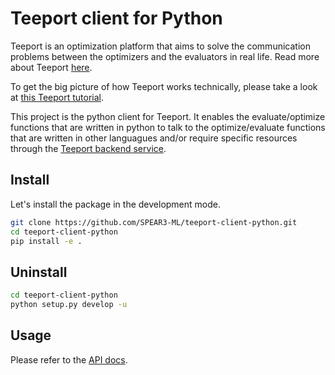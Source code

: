 # Teeport client for Python

Teeport is an optimization platform that aims to solve the communication problems between the optimizers and the evaluators in real life. Read more about Teeport [here](https://teeport.ml/intro/).

To get the big picture of how Teeport works technically, please take a look at [this Teeport tutorial](https://github.com/SPEAR3-ML/teeport-test).

This project is the python client for Teeport. It enables the evaluate/optimize functions that are written in python to talk to the optimize/evaluate functions that are written in other languagues and/or require specific resources through the [Teeport backend service](https://github.com/SPEAR3-ML/teeport-backend).

## Install

Let's install the package in the development mode.

```bash
git clone https://github.com/SPEAR3-ML/teeport-client-python.git
cd teeport-client-python
pip install -e .
```

## Uninstall

```bash
cd teeport-client-python
python setup.py develop -u
```

## Usage

Please refer to the [API docs](https://teeport-client-python.readthedocs.io/en/latest/).
